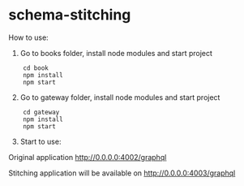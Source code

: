 # schema-stitching

How to use:

1. Go to books folder, install node modules and start project

```
    cd book
    npm install
    npm start
```


2. Go to gateway folder, install node modules and start project

```
    cd gateway
    npm install
    npm start
```

3. Start to use:

Original application http://0.0.0.0:4002/graphql

Stitching application will be available on http://0.0.0.0:4003/graphql